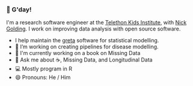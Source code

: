 ### 👋 G'day!

I'm a research software engineer at the [Telethon Kids Institute](https://www.telethonkids.org.au/), with [Nick Golding](https://www.telethonkids.org.au/contact-us/our-people/g/nick-golding/). I work on improving data analysis with open source software.

 -  I help maintain the [greta](https://github.com/greta-dev/greta) software for statistical modelling.
 - 🔭 I’m working on creating pipelines for disease modelling.
 - :book: I'm currently working on a book on Missing Data
- 💬 Ask me about :coffee:, Missing Data, and Longitudinal Data
 - :computer: Mostly program in R
- 😄 Pronouns: He / Him
